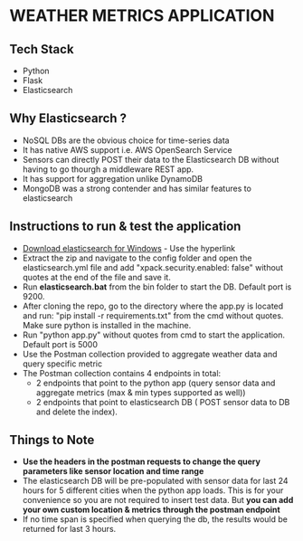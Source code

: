 # WEATHER METRICS APPLICATION
## Tech Stack




- Python
- Flask
- Elasticsearch

## Why Elasticsearch ?

- NoSQL DBs are the obvious choice for time-series data
- It has native AWS support i.e. AWS OpenSearch Service 
- Sensors can directly POST their data to the Elasticsearch DB without having to go thourgh a middleware REST app.
- It has support for aggregation unlike DynamoDB
- MongoDB was a strong contender and has similar features to elasticsearch

## Instructions to run & test the application


- [Download elasticsearch for Windows] - Use the hyperlink
- Extract the zip and navigate to the config folder and open the elasticsearch.yml file
and add "xpack.security.enabled: false" without quotes at the end of the file and save it.
- Run **elasticsearch.bat** from the bin folder to start the DB. Default port is 9200.
- After cloning the repo, go to the directory where the app.py is located and run: "pip install -r requirements.txt" from the cmd without quotes. Make sure python is installed in the machine.
-  Run "python app.py" without quotes from cmd to start the application. Default port is 5000
-  Use the Postman collection provided to aggregate weather data and query specific metric
-  The Postman collection contains 4 endpoints in total:
    -  2 endpoints that point to the python app (query sensor data and aggregate metrics (max & min types supported as well)) 
    -  2 endpoints that point to elasticsearch DB ( POST sensor data to DB and delete the index).

## Things to Note
- **Use the headers in the postman requests to change the query parameters like sensor location and time range**
- The elasticsearch DB will be pre-populated with sensor data for last 24 hours for 5 different cities when the python app loads. This is for your convenience so you are not required to insert test data. But **you can add your own custom location & metrics through the postman endpoint**
- If no time span is specified when querying the db, the results would be returned for last 3 hours.



[//]: # (Reference links)

   [Download elasticsearch for Windows]: <https://artifacts.elastic.co/downloads/elasticsearch/elasticsearch-8.9.0-windows-x86_64.zip>
